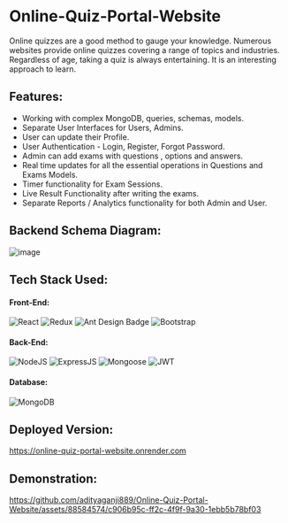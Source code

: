 # Online-Quiz-Portal-Website

Online quizzes are a good method to gauge your knowledge. Numerous websites provide online quizzes covering a range of topics and industries. Regardless of age, taking a quiz is always entertaining. It is an interesting approach to learn.

## Features:
* Working with complex MongoDB, queries, schemas, models.
* Separate User Interfaces for Users, Admins.
* User can update their Profile.
* User Authentication - Login, Register, Forgot Password.
* Admin can add exams with questions , options and answers.
* Real time updates for all the essential operations in Questions and Exams Models.
* Timer functionality for Exam Sessions.
* Live Result Functionality after writing the exams.
* Separate Reports / Analytics functionality for both Admin and User.

## Backend Schema Diagram:
![image](https://github.com/adityaganji889/Online-Quiz-Portal-Website/assets/88584574/7bc04d66-add5-4716-b6b3-1fc7971bfca1)


## Tech Stack Used:
#### Front-End:
<img alt="React" src="https://img.shields.io/badge/react-%2320232a.svg?style=for-the-badge&logo=react&logoColor=%2361DAFB"/> <img alt="Redux" src="https://img.shields.io/badge/Redux-593D88?style=for-the-badge&logo=redux&logoColor=white"/> <img src="https://img.shields.io/badge/Ant%20Design-0170FE?logo=antdesign&logoColor=fff&style=for-the-badge" alt="Ant Design Badge"> <img alt="Bootstrap" src="https://img.shields.io/badge/bootstrap-%23563D7C.svg?style=for-the-badge&logo=bootstrap&logoColor=white"/>

#### Back-End:
<img alt="NodeJS" src="https://img.shields.io/badge/Node.js-43853D?style=for-the-badge&logo=node.js&logoColor=white"/> <img alt="ExpressJS" src="https://img.shields.io/badge/Express.js-000000?style=for-the-badge&logo=express&logoColor=white"/> <img alt="Mongoose" src ="https://img.shields.io/badge/Mongoose-orange?style=for-the-badge&logo=mongodb&logoColor=white"/> <img alt="JWT" src ="https://img.shields.io/badge/JWT-red?style=for-the-badge&logo=JSON+Web+Tokens&logoColor=white"/> 

#### Database:
<img alt="MongoDB" src ="https://img.shields.io/badge/MongoDB-4EA94B?style=for-the-badge&logo=mongodb&logoColor=white"/>


## Deployed Version:

https://online-quiz-portal-website.onrender.com

## Demonstration:

https://github.com/adityaganji889/Online-Quiz-Portal-Website/assets/88584574/c906b95c-ff2c-4f9f-9a30-1ebb5b78bf03



